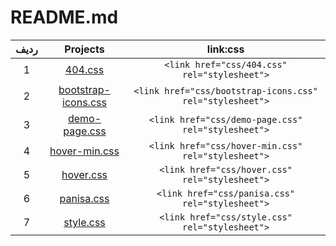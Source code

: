 # README.md
| ردیف|Projects|link:css|
|:---:|:---:|:---:|
|1|[404.css](404.css)|`<link href="css/404.css" rel="stylesheet">`|
|2|[bootstrap-icons.css](bootstrap-icons.css)|`<link href="css/bootstrap-icons.css" rel="stylesheet">`|
|3|[demo-page.css](demo-page.css)|`<link href="css/demo-page.css" rel="stylesheet">`|
|4|[hover-min.css](hover-min.css)|`<link href="css/hover-min.css" rel="stylesheet">`|
|5|[hover.css](hover.css)|`<link href="css/hover.css" rel="stylesheet">`|
|6|[panisa.css](panisa.css)|`<link href="css/panisa.css" rel="stylesheet">`|
|7|[style.css](style.css)|`<link href="css/style.css" rel="stylesheet">`|
